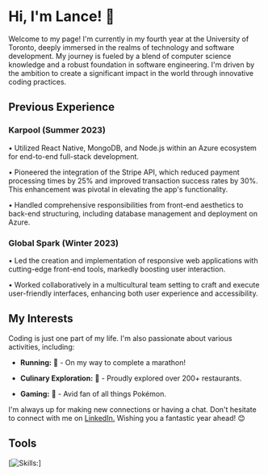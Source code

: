 # Hi, I'm Lance! 👋

Welcome to my page! I'm currently in my fourth year at the University of Toronto, deeply immersed in the realms of technology and software development. My journey is fueled by a blend of computer science knowledge and a robust foundation in software engineering. I'm driven by the ambition to create a significant impact in the world through innovative coding practices.


## Previous Experience

### Karpool (Summer 2023)
• Utilized React Native, MongoDB, and Node.js within an Azure ecosystem for end-to-end full-stack development.

• Pioneered the integration of the Stripe API, which reduced payment processing times by 25% and improved transaction success rates by 30%. This enhancement was pivotal in elevating the app's functionality.

• Handled comprehensive responsibilities from front-end aesthetics to back-end structuring, including database management and deployment on Azure.

### Global Spark (Winter 2023)
• Led the creation and implementation of responsive web applications with cutting-edge front-end tools, markedly boosting user interaction.

• Worked collaboratively in a multicultural team setting to craft and execute user-friendly interfaces, enhancing both user experience and accessibility.


## My Interests

Coding is just one part of my life. I'm also passionate about various activities, including:

- **Running:** 🏃 - On my way to complete a marathon!

- **Culinary Exploration:** 🍲 - Proudly explored over 200+ restaurants.

- **Gaming:** 👾 - Avid fan of all things Pokémon.


I'm always up for making new connections or having a chat. Don't hesitate to connect with me on [LinkedIn.](https://www.linkedin.com/in/lancenigel/)
Wishing you a fantastic year ahead! 😊

## Tools

[![Skills:](https://skillicons.dev/icons?i=py,c,cpp,java,ts,js,html,css,javascript,react)]






